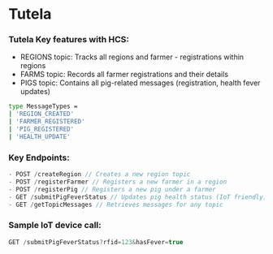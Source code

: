 # Tutela

### Tutela Key features with HCS:

- REGIONS topic: Tracks all regions and farmer - registrations within regions
- FARMS topic: Records all farmer registrations and their details
- PIGS topic: Contains all pig-related messages (registration, health fever updates)

```bash
type MessageTypes =
| 'REGION_CREATED'
| 'FARMER_REGISTERED'
| 'PIG_REGISTERED'
| 'HEALTH_UPDATE'
```

### Key Endpoints:

```typescript
- POST /createRegion // Creates a new region topic
- POST /registerFarmer // Registers a new farmer in a region
- POST /registerPig // Registers a new pig under a farmer
- GET /submitPigFeverStatus // Updates pig health status (IoT friendly)
- GET /getTopicMessages // Retrieves messages for any topic
```

### Sample IoT device call:

```typescript
GET /submitPigFeverStatus?rfid=123&hasFever=true
```

